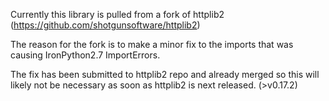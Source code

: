 Currently this library is pulled from a fork of httplib2 (https://github.com/shotgunsoftware/httplib2)

The reason for the fork is to make a minor fix to the imports that was causing IronPython2.7 ImportErrors. 

The fix has been submitted to httplib2 repo and already merged so this will likely not be necessary as soon as httplib2 is next released. (>v0.17.2) 